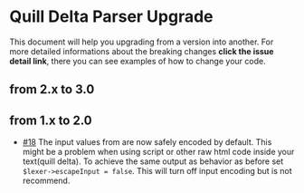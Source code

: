 # Quill Delta Parser Upgrade

This document will help you upgrading from a version into another. For more detailed informations about the breaking changes **click the issue detail link**, there you can see examples of how to change your code.

## from 2.x to 3.0

## from 1.x to 2.0

+ [#18](https://github.com/nadar/quill-delta-parser/issues/18) The input values from are now safely encoded by default. This might be a problem when using script or other raw html code inside your text(quill delta). To achieve the same output as behavior as before set `$lexer->escapeInput = false`. This will turn off input encoding but is not recommend.